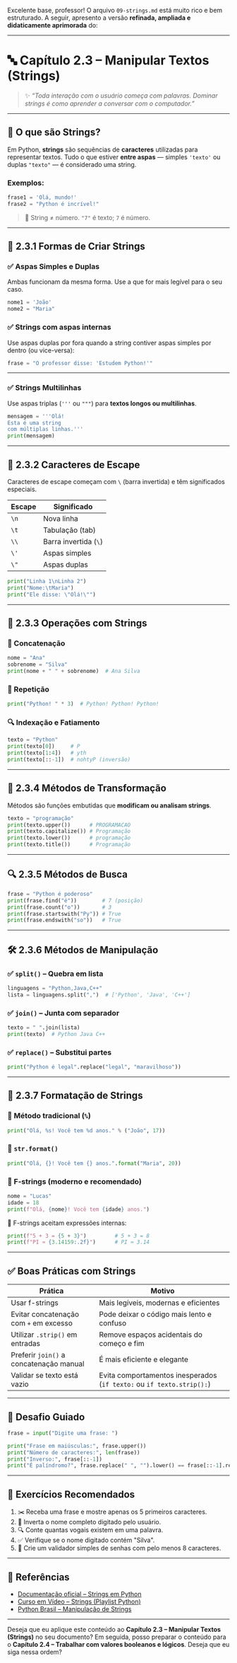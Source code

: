 Excelente base, professor! O arquivo `09-strings.md` está muito rico e bem estruturado. A seguir, apresento a versão **refinada, ampliada e didaticamente aprimorada** do:

------

# 🔤 Capítulo 2.3 – Manipular Textos (Strings)

> ✨ *“Toda interação com o usuário começa com palavras. Dominar strings é como aprender a conversar com o computador.”*

------

## 📘 O que são Strings?

Em Python, **strings** são sequências de **caracteres** utilizadas para representar textos.
 Tudo o que estiver **entre aspas** — simples `'texto'` ou duplas `"texto"` — é considerado uma string.

### Exemplos:

```python
frase1 = 'Olá, mundo!'
frase2 = "Python é incrível!"
```

> 📌 String ≠ número. `"7"` é texto; `7` é número.

------

## 📝 2.3.1 Formas de Criar Strings

### ✅ Aspas Simples e Duplas

Ambas funcionam da mesma forma. Use a que for mais legível para o seu caso.

```python
nome1 = 'João'
nome2 = "Maria"
```

### ✅ Strings com aspas internas

Use aspas duplas por fora quando a string contiver aspas simples por dentro (ou vice-versa):

```python
frase = "O professor disse: 'Estudem Python!'"
```

------

### ✅ Strings Multilinhas

Use aspas triplas (`'''` ou `"""`) para **textos longos ou multilinhas**.

```python
mensagem = '''Olá!
Esta é uma string
com múltiplas linhas.'''
print(mensagem)
```

------

## 🧩 2.3.2 Caracteres de Escape

Caracteres de escape começam com `\` (barra invertida) e têm significados especiais.

| Escape | Significado           |
| ------ | --------------------- |
| `\n`   | Nova linha            |
| `\t`   | Tabulação (tab)       |
| `\\`   | Barra invertida (`\`) |
| `\'`   | Aspas simples         |
| `\"`   | Aspas duplas          |

```python
print("Linha 1\nLinha 2")
print("Nome:\tMaria")
print("Ele disse: \"Olá!\"")
```

------

## 🎯 2.3.3 Operações com Strings

### 🔗 Concatenação

```python
nome = "Ana"
sobrenome = "Silva"
print(nome + " " + sobrenome)  # Ana Silva
```

### 🔁 Repetição

```python
print("Python! " * 3)  # Python! Python! Python!
```

### 🔍 Indexação e Fatiamento

```python
texto = "Python"
print(texto[0])     # P
print(texto[1:4])   # yth
print(texto[::-1])  # nohtyP (inversão)
```

------

## 🧠 2.3.4 Métodos de Transformação

Métodos são funções embutidas que **modificam ou analisam strings**.

```python
texto = "programação"
print(texto.upper())      # PROGRAMACAO
print(texto.capitalize()) # Programação
print(texto.lower())      # programação
print(texto.title())      # Programação
```

------

## 🔍 2.3.5 Métodos de Busca

```python
frase = "Python é poderoso"
print(frase.find("é"))        # 7 (posição)
print(frase.count("o"))       # 3
print(frase.startswith("Py")) # True
print(frase.endswith("so"))   # True
```

------

## 🛠️ 2.3.6 Métodos de Manipulação

### ✅ `split()` – Quebra em lista

```python
linguagens = "Python,Java,C++"
lista = linguagens.split(",")  # ['Python', 'Java', 'C++']
```

### ✅ `join()` – Junta com separador

```python
texto = " ".join(lista)
print(texto)  # Python Java C++
```

### ✅ `replace()` – Substitui partes

```python
print("Python é legal".replace("legal", "maravilhoso"))
```

------

## 🧵 2.3.7 Formatação de Strings

### 🔹 Método tradicional (`%`)

```python
print("Olá, %s! Você tem %d anos." % ("João", 17))
```

### 🔹 `str.format()`

```python
print("Olá, {}! Você tem {} anos.".format("Maria", 20))
```

### 🔹 F-strings (moderno e recomendado)

```python
nome = "Lucas"
idade = 18
print(f"Olá, {nome}! Você tem {idade} anos.")
```

📌 F-strings aceitam expressões internas:

```python
print(f"5 + 3 = {5 + 3}")         # 5 + 3 = 8
print(f"PI ≈ {3.14159:.2f}")      # PI ≈ 3.14
```

------

## ✅ Boas Práticas com Strings

| Prática                                 | Motivo                                                       |
| --------------------------------------- | ------------------------------------------------------------ |
| Usar f-strings                          | Mais legíveis, modernas e eficientes                         |
| Evitar concatenação com `+` em excesso  | Pode deixar o código mais lento e confuso                    |
| Utilizar `.strip()` em entradas         | Remove espaços acidentais do começo e fim                    |
| Preferir `join()` a concatenação manual | É mais eficiente e elegante                                  |
| Validar se texto está vazio             | Evita comportamentos inesperados (`if texto:` ou `if texto.strip():`) |

------

## 🧠 Desafio Guiado

```python
frase = input("Digite uma frase: ")

print("Frase em maiúsculas:", frase.upper())
print("Número de caracteres:", len(frase))
print("Inverso:", frase[::-1])
print("É palíndromo?", frase.replace(" ", "").lower() == frase[::-1].replace(" ", "").lower())
```

------

## 📘 Exercícios Recomendados

1. ✂️ Receba uma frase e mostre apenas os 5 primeiros caracteres.
2. 🔄 Inverta o nome completo digitado pelo usuário.
3. 🔍 Conte quantas vogais existem em uma palavra.
4. ✅ Verifique se o nome digitado contém "Silva".
5. 🔐 Crie um validador simples de senhas com pelo menos 8 caracteres.

------

## 🔗 Referências

- [Documentação oficial – Strings em Python](https://docs.python.org/pt-br/3/library/stdtypes.html#text-sequence-type-str)
- [Curso em Vídeo – Strings (Playlist Python)](https://www.youtube.com/watch?v=XKHEtdqhLK8)
- [Python Brasil – Manipulação de Strings](https://wiki.python.org.br/ManipulandoStrings)

------

Deseja que eu aplique este conteúdo ao **Capítulo 2.3 – Manipular Textos (Strings)** no seu documento? Em seguida, posso preparar o conteúdo para o **Capítulo 2.4 – Trabalhar com valores booleanos e lógicos**. Deseja que eu siga nessa ordem?
